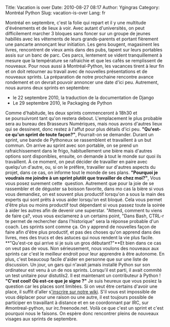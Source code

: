 Title: Vacation is over
Date: 2010-08-27 08:17
Author: Ygingras
Category: Montréal Python
Slug: vacation-is-over
Lang: fr

Montréal en septembre, c'est la folie qui repart et il y une multitude
d'événements et de lieux à voir. Avec autant d'universités, on peut
difficilement marcher 3 bloques sans foncer sur un groupe de jeunes
habillés avec les vêtements de leurs grands-parents et portant fièrement
une pancarte annonçant leur initiation. Les gens bougent, magasinent les
livres, rencontrent de vieux amis dans des pubs, tapent sur leurs
portables assis sur un banc de parc. Ces parcs, lentement se vident
tranquillement à mesure que la température se rafraichie et que les
cafés se remplissent de nouveaux. Pour nous aussi à Montréal-Python, les
vacances tirent à leur fin et on doit retourner au travail avec de
nouvelles présentations et de nouveaux sprints. La préparation de notre
prochaine rencontre avance rondement et on devrait pouvoir annoncer une
date d'ici peu. Autrement, nous aurons deux sprints en septembre:

-   le 22 septembre 2010, la traduction de la documentation de Django
-   Le 29 septembre 2010, le Packaging de Python

Comme d'habitude, les deux sprints commenceront à 18h30 et
se poursuivront tant qu'on restera debout. L'emplacement le plus
probable sera au bureau des Brasseurs Numériques, mais nous avons
d'autres lieux qui se dessinent, donc restez à l'affut pour plus détails
d'ici peu. **"Qu'est-ce qu'un sprint de toute façon?"**, Pourrait-on se
demander. Durant un sprint, une bande de Pythoneux se rassemblent et
travaillent à un but commun. On arrive au sprint avec son portable, on
se prend un rafraichissement dans le frigo, habituellement une bière
mais d'autres options sont disponibles, ensuite, on demande à tout le
monde sur quoi ils travaillent. À ce moment, on peut décider de
travailler en paire avec quelqu'un d'autre, ou, si on le préfère,
travailler sur d'autres aspects du projet, dans ce cas, on informe tout
le monde de ses plans. **"Pourquoi je voudrais me joindre à un sprint
plutôt que travailler de chez moi?"**, Vous vous posez surement cette
 question. Autrement que pour la joie de se rassembler et de déguster sa
boisson favorite, dans mo cas la bière si vous vous demandiez, on est
souvent plus productif lorsqu'on a sous la main des experts qui sont
prêts à vous aider lorsqu'on est bloqué. Cela vous permet d'être plus ou
moins productif tout dépendant si vous passez toute la soirée à aider
les autres afin de devenir une superstar. "Attend, comment tu viens de
faire ça?, vous vous exclamerez à un certains point, "Dans Bash, CTRL-r
te permet de rechercher dans l'historique" sera la réponse probable d'un
coach. Les sprints sont comme ça. On y apprend de nouvelles façon de
faire afin d'être plus productif, et pas des choses qu'on apprend dans
des livres, mes des trucs et des astuces qui nous rendent la vie plus
facile. **"Qu'est-ce qui arrive si je suis un gros débutant?"**Et bien
dans ce cas on veut pas de vous. Non sérieusement, nous voulons des
nouveaux aux sprints car c'est le meilleur endroit pour leur apprendre à
être autonome. En plus, c'est beaucoup facile d'aider en personne que
sur une liste de discussion. Un jour, un gars qui n'avait jamais
installé Python sur son ordinateur est venu à un de nos sprints.
Lorsqu'il est parti, il avait commité un test unitaire pour distutils2.
Il est maintenant un contributeur à Python ! **"C'est cool! Où est-ce
que je signe ?"** Je suis heureux que vous posiez la question car les
places sont limitées. Si on veut être certains d'avoir une place, il
suffit d'aller s['inscrire sur notre wiki][]. S'il vous est impossible
de vous déplacer pour une raison ou une autre, il est toujours possible
de participer en travaillant à distance et en se coordonnant par IRC,
sur \#montreal-python, sur irc.freenode.net. Voilà ce que c'est un
sprint et c'est pourquoi nous le faisons. On espère donc rencontrer
pleins de nouveaux visages aux sprints de septembre.

  ['inscrire sur notre wiki]: http://wiki.montrealpython.org/index.php/Sprints
